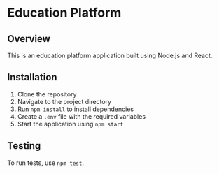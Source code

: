 # Education Platform

## Overview
This is an education platform application built using Node.js and React.

## Installation
1. Clone the repository
2. Navigate to the project directory
3. Run `npm install` to install dependencies
4. Create a `.env` file with the required variables
5. Start the application using `npm start`

## Testing
To run tests, use `npm test`.
